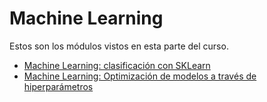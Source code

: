 # Machine Learning

Estos son los módulos vistos en esta parte del curso.

- [Machine Learning: clasificación con SKLearn](https://github.com/brayanrbx/alura-one/tree/main/python-para-data-science/machine-learning/machine-learning-I)
- [Machine Learning: Optimización de modelos a través de hiperparámetros](https://github.com/brayanrbx/alura-one/tree/main/python-para-data-science/machine-learning/machine-learning-II)
